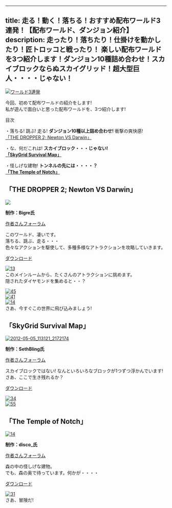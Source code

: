 
---
title: 走る！動く！落ちる！おすすめ配布ワールド3連発！【配布ワールド、ダンジョン紹介】
description: 走ったり！落ちたり！仕掛けを動かしたり！匠トロッコと戦ったり！
 楽しい配布ワールドを3つ紹介します！ダンジョン10種詰め合わせ！スカイブロックならぬスカイグリッド！超大型巨人・・・・じゃない！
---

[![ワールド3連発](https://cdn-ak.f.st-hatena.com/images/fotolife/s/sasigume/20210208/20210208150442.jpg)](#8/9/89d198bc.jpg "ワールド3連発")

今回、初めて配布ワールドの紹介をします!  
私が遊んで面白いと思った配布ワールドを、3つ紹介します!

目次

・落ちる! 跳ぶ! 走る! **ダンジョン10種以上詰め合わせ!** 衝撃の爽快感!  
 [「THE DROPPER 2; Newton VS Darwin」](/36887784/#dr)

・な、何だこれは! **スカイブロック・・・じゃない!**  
**[「SkyGrid Survival Map」](/36887784/#sg)**  
  
・怪しげな建物! **トンネルの先には・・・・？**  
[**「The Temple of Notch」**](/36887784/#tn) 

## 「THE DROPPER 2; Newton VS Darwin」 

![](https://cdn-ak.f.st-hatena.com/images/fotolife/s/sasigume/20210208/20210208074607.jpg)

**制作：Bigre氏**

[作者さんフォーラム](http://www.planetminecraft.com/project/the-dropper-2-newton-vs-darwin/)

このワールド、凄いです。  
落ちる、跳ぶ、走る・・・  
色々なアクションを駆使して、多種多様なアトラクションを攻略していきます。

[ダウンロード](http://adf.ly/a9Gxk)

[![13](https://cdn-ak.f.st-hatena.com/images/fotolife/s/sasigume/20210208/20210208152701.png)](#a/0/a0644b52.png "13")  
このメインルームから、たくさんのアトラクションに挑めます。  
隠されたダイヤモンドを集めると・・？

[![45](https://cdn-ak.f.st-hatena.com/images/fotolife/s/sasigume/20210208/20210208130020.png)](#1/0/107468e2.png "45")  
[![41](https://cdn-ak.f.st-hatena.com/images/fotolife/s/sasigume/20210208/20210208144138.png)](#7/5/7516a04c.png "41")  
[![14](https://cdn-ak.f.st-hatena.com/images/fotolife/s/sasigume/20210208/20210208142115.png)](#6/2/62dc3f45.png "14")  
さあ、今すぐこの世界に飛び込みましょう!

## 「SkyGrid Survival Map」

[![2012-05-05_113121_2172174](https://cdn-ak.f.st-hatena.com/images/fotolife/s/sasigume/20210208/20210208180429.jpg)](#f/b/fb58eaea.jpg "2012-05-05_113121_2172174")

**制作：SethBling氏**

[作者さんフォーラム](http://www.planetminecraft.com/project/skygrid-survival-map/)

スカイブロックではない! なんといろいろなブロックが1つずつ浮かんでいます!  
さあ、ここで生き残れるか？

[ダウンロード](http://www.mediafire.com/download/ipep9kwodvntoky/SkyGrid+1_5.zip)

[![34](https://cdn-ak.f.st-hatena.com/images/fotolife/s/sasigume/20210208/20210208135814.png)](#4/d/4dddfed4.png "34")  
[![55](https://cdn-ak.f.st-hatena.com/images/fotolife/s/sasigume/20210208/20210208134213.png)](#4/0/4028ede6.png "55")

## 「The Temple of Notch」

[![14](https://cdn-ak.f.st-hatena.com/images/fotolife/s/sasigume/20210208/20210208132542.png)](#2/9/29e86514.png "14")

**制作：disco\_氏**

[作者さんフォーラム](http://www.planetminecraft.com/project/the-shrine-of-notch/)

森の中の怪しげな建物。  
でも、森の奥で待っています。何かが・・・・

[ダウンロード](http://www.ocddisco.com/download/maps/The%20Temple%20of%20Notch%201.4.6%20by%20disco.zip) 

[![31](https://cdn-ak.f.st-hatena.com/images/fotolife/s/sasigume/20210208/20210208150040.png)](#8/6/869621aa.png "31")  
さあ、冒険だ!
